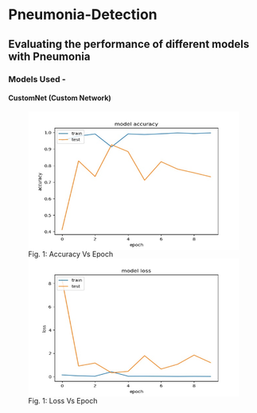 # Pneumonia-Detection
## Evaluating the performance of different models with Pneumonia
### Models Used -
#### CustomNet (Custom Network)
<figure>
 <img align="left" width="440" height="278" src="https://github.com/yohan9655/Pneumonia-Detection/blob/master/graphs/InceptionAccVsEpoch.jpeg">
 <figcaption>Fig. 1: Accuracy Vs Epoch</figcaption>
  
 <img align="right" width="440" height="278" src="https://github.com/yohan9655/Pneumonia-Detection/blob/master/graphs/InceptionLossVsEpoch.jpeg">
 <figcaption>Fig. 1: Loss Vs Epoch</figcaption>
</figure>
